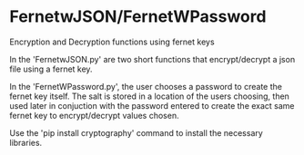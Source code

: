 # FernetwJSON/FernetWPassword
Encryption and Decryption functions using fernet keys

In the 'FernetwJSON.py' are two short functions that encrypt/decrypt a json file using a fernet key.

In the 'FernetWPassword.py', the user chooses a password to create the fernet key itself. The salt is stored 
in a location of the users choosing, then used later in conjuction with the password entered to create the exact
same fernet key to encrypt/decrypt values chosen.

Use the 'pip install cryptography' command to install the necessary libraries. 

